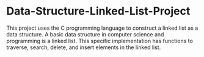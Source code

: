 # Data-Structure-Linked-List-Project
This project uses the C programming language to construct a linked list as a data structure. A basic data structure in computer science and programming is a linked list. This specific implementation has functions to traverse, search, delete, and insert elements in the linked list.
